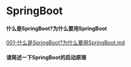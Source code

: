 # SpringBoot

#### 什么是SpringBoot?为什么要用SpringBoot

 [001-什么是SpringBoot?为什么要用SpringBoot.md](001-什么是SpringBoot?为什么要用SpringBoot.md) 

#### 请简述一下SpringBoot的启动原理